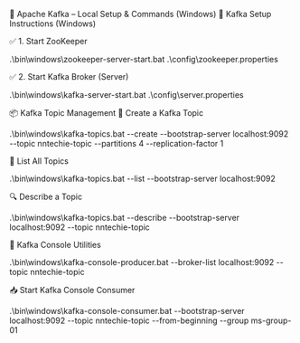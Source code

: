 🧩 Apache Kafka – Local Setup & Commands (Windows)
🚀 Kafka Setup Instructions (Windows)

✅ 1. Start ZooKeeper

.\bin\windows\zookeeper-server-start.bat .\config\zookeeper.properties

✅ 2. Start Kafka Broker (Server)

.\bin\windows\kafka-server-start.bat .\config\server.properties

📦 Kafka Topic Management
🎯 Create a Kafka Topic

.\bin\windows\kafka-topics.bat --create --bootstrap-server localhost:9092 --topic nntechie-topic --partitions 4 --replication-factor 1

📜 List All Topics

.\bin\windows\kafka-topics.bat --list --bootstrap-server localhost:9092

🔍 Describe a Topic

.\bin\windows\kafka-topics.bat --describe --bootstrap-server localhost:9092 --topic nntechie-topic

💬 Kafka Console Utilities

.\bin\windows\kafka-console-producer.bat --broker-list localhost:9092 --topic nntechie-topic

📥 Start Kafka Console Consumer

.\bin\windows\kafka-console-consumer.bat --bootstrap-server localhost:9092 --topic nntechie-topic --from-beginning --group ms-group-01


